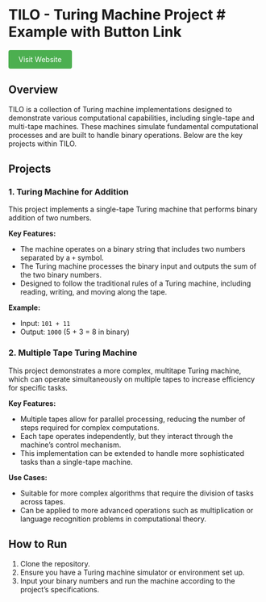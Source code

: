# TILO - Turing Machine Project # Example with Button Link

<a href="https://sites.google.com/view/7tilo-xtilo/home" style="background-color: #4CAF50; color: white; padding: 10px 20px; text-align: center; text-decoration: none; display: inline-block; border-radius: 4px;">Visit Website</a>

## Overview
TILO is a collection of Turing machine implementations designed to demonstrate various computational capabilities, including single-tape and multi-tape machines. These machines simulate fundamental computational processes and are built to handle binary operations. Below are the key projects within TILO.

## Projects

### 1. **Turing Machine for Addition**
   This project implements a single-tape Turing machine that performs binary addition of two numbers.

   **Key Features:**
   - The machine operates on a binary string that includes two numbers separated by a `+` symbol.
   - The Turing machine processes the binary input and outputs the sum of the two binary numbers.
   - Designed to follow the traditional rules of a Turing machine, including reading, writing, and moving along the tape.

   **Example:**
   - Input: `101 + 11`
   - Output: `1000` (5 + 3 = 8 in binary)

### 2. **Multiple Tape Turing Machine**
   This project demonstrates a more complex, multitape Turing machine, which can operate simultaneously on multiple tapes to increase efficiency for specific tasks.

   **Key Features:**
   - Multiple tapes allow for parallel processing, reducing the number of steps required for complex computations.
   - Each tape operates independently, but they interact through the machine’s control mechanism.
   - This implementation can be extended to handle more sophisticated tasks than a single-tape machine.

   **Use Cases:**
   - Suitable for more complex algorithms that require the division of tasks across tapes.
   - Can be applied to more advanced operations such as multiplication or language recognition problems in computational theory.

## How to Run
1. Clone the repository.
2. Ensure you have a Turing machine simulator or environment set up.
3. Input your binary numbers and run the machine according to the project’s specifications.
